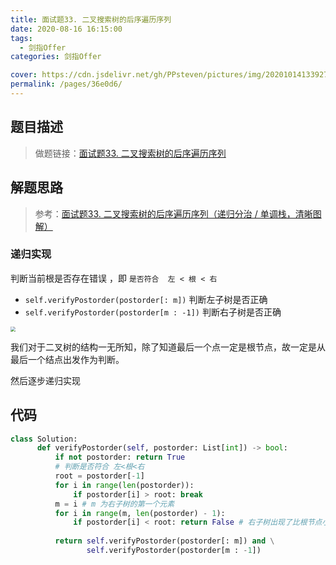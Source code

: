 ```yaml
---
title: 面试题33. 二叉搜索树的后序遍历序列
date: 2020-08-16 16:15:00
tags: 
  - 剑指Offer
categories: 剑指Offer

cover: https://cdn.jsdelivr.net/gh/PPsteven/pictures/img/20201014133927.png
permalink: /pages/36e0d6/
---
```


## 题目描述

> 做题链接：[面试题33. 二叉搜索树的后序遍历序列](https://leetcode-cn.com/problems/er-cha-sou-suo-shu-de-hou-xu-bian-li-xu-lie-lcof/)
>

<!--more-->

## 解题思路

> 参考：[面试题33. 二叉搜索树的后序遍历序列（递归分治 / 单调栈，清晰图解）](https://leetcode-cn.com/problems/er-cha-sou-suo-shu-de-hou-xu-bian-li-xu-lie-lcof/solution/mian-shi-ti-33-er-cha-sou-suo-shu-de-hou-xu-bian-6/)

### 递归实现

判断当前根是否存在错误 ，即 `是否符合  左 < 根 < 右`
- `self.verifyPostorder(postorder[: m])` 判断左子树是否正确
- `self.verifyPostorder(postorder[m : -1])` 判断右子树是否正确

<img src="https://cdn.jsdelivr.net/gh/PPsteven/pictures/img/20200707205301.png" style="zoom:50%;" />

我们对于二叉树的结构一无所知，除了知道最后一个点一定是根节点，故一定是从最后一个结点出发作为判断。

然后逐步递归实现

## 代码

```python
class Solution:
      def verifyPostorder(self, postorder: List[int]) -> bool:
          if not postorder: return True
          # 判断是否符合 左<根<右
          root = postorder[-1]	
          for i in range(len(postorder)):
              if postorder[i] > root: break
          m = i # m 为右子树的第一个元素
          for i in range(m, len(postorder) - 1):
              if postorder[i] < root: return False # 右子树出现了比根节点小的节点。
          
          return self.verifyPostorder(postorder[: m]) and \
                 self.verifyPostorder(postorder[m : -1])
```
